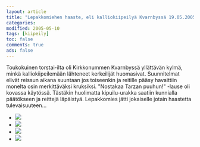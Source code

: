 ```yaml
--- 
layout: article 
title: "Lepakkomiehen haaste, eli kalliokiipeilyä Kvarnbyssä 19.05.2005" 
categories: 
modified: 2005-05-10 
tags: [kiipeily]
toc: false 
comments: true 
ads: false 
--- 
```


Toukokuinen torstai-ilta oli Kirkkonummen Kvarnbyssä yllättävän kylmä,
minkä kalliokiipeilemään lähteneet kerkeilijät huomasivat. Suunnitelmat
elivät reissun aikana suuntaan jos toiseenkin ja reitille pääsy
havaittiin monelta osin merkittäväksi kruksiksi. "Nostakaa Tarzan
puuhun!" -lause oli kovassa käytössä. Tästäkin huolimatta kipuilu-urakka
saatiin kunnialla päätökseen ja reittejä läpäistyä. Lepakkomies jätti
jokaiselle jotain haastetta tulevaisuuteen...

<div class="image-gallery">

-   [![](/Media/Default/ImageGalleries/kalliokiipeily-kvarnby-19.05.2005/Thumbnails/kiipeilykalliolla20050519_01b.jpg)](/Media/Default/ImageGalleries/kalliokiipeily-kvarnby-19.05.2005/kiipeilykalliolla20050519_01b.jpg)
-   [![](/Media/Default/ImageGalleries/kalliokiipeily-kvarnby-19.05.2005/Thumbnails/kiipeilykalliolla20050519_02b.jpg)](/Media/Default/ImageGalleries/kalliokiipeily-kvarnby-19.05.2005/kiipeilykalliolla20050519_02b.jpg)
-   [![](/Media/Default/ImageGalleries/kalliokiipeily-kvarnby-19.05.2005/Thumbnails/kiipeilykalliolla20050519_03b.jpg)](/Media/Default/ImageGalleries/kalliokiipeily-kvarnby-19.05.2005/kiipeilykalliolla20050519_03b.jpg)
-   [![](/Media/Default/ImageGalleries/kalliokiipeily-kvarnby-19.05.2005/Thumbnails/kiipeilykalliolla20050519_04b.jpg)](/Media/Default/ImageGalleries/kalliokiipeily-kvarnby-19.05.2005/kiipeilykalliolla20050519_04b.jpg)

</div>
